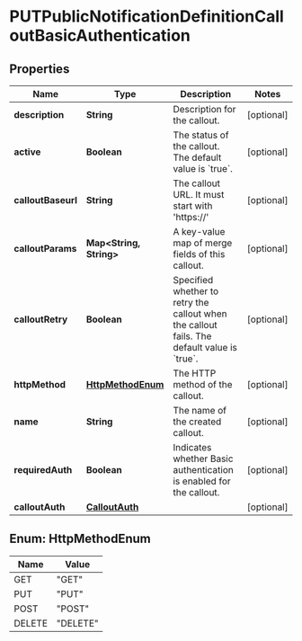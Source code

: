 

# PUTPublicNotificationDefinitionCalloutBasicAuthentication


## Properties

| Name | Type | Description | Notes |
|------------ | ------------- | ------------- | -------------|
|**description** | **String** | Description for the callout. |  [optional] |
|**active** | **Boolean** | The status of the callout. The default value is &#x60;true&#x60;. |  [optional] |
|**calloutBaseurl** | **String** | The callout URL. It must start with &#39;https://&#39; |  [optional] |
|**calloutParams** | **Map&lt;String, String&gt;** | A key-value map of merge fields of this callout.  |  [optional] |
|**calloutRetry** | **Boolean** | Specified whether to retry the callout when the callout fails. The default value is &#x60;true&#x60;. |  [optional] |
|**httpMethod** | [**HttpMethodEnum**](#HttpMethodEnum) | The HTTP method of the callout. |  [optional] |
|**name** | **String** | The name of the created callout. |  [optional] |
|**requiredAuth** | **Boolean** | Indicates whether Basic authentication is enabled for the callout.  |  [optional] |
|**calloutAuth** | [**CalloutAuth**](CalloutAuth.md) |  |  [optional] |



## Enum: HttpMethodEnum

| Name | Value |
|---- | -----|
| GET | &quot;GET&quot; |
| PUT | &quot;PUT&quot; |
| POST | &quot;POST&quot; |
| DELETE | &quot;DELETE&quot; |




